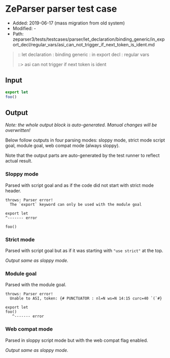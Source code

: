 # ZeParser parser test case

- Added: 2019-06-17 (mass migration from old system)
- Modified: -
- Path: zeparser3/tests/testcases/parser/let_declaration/binding_generic/in_export_decl/regular_vars/asi_can_not_trigger_if_next_token_is_ident.md

> :: let declaration : binding generic : in export decl : regular vars
>
> ::> asi can not trigger if next token is ident

## Input

`````js
export let
foo()
`````

## Output

_Note: the whole output block is auto-generated. Manual changes will be overwritten!_

Below follow outputs in four parsing modes: sloppy mode, strict mode script goal, module goal, web compat mode (always sloppy).

Note that the output parts are auto-generated by the test runner to reflect actual result.

### Sloppy mode

Parsed with script goal and as if the code did not start with strict mode header.

`````
throws: Parser error!
  The `export` keyword can only be used with the module goal

export let
^------- error

foo()
`````

### Strict mode

Parsed with script goal but as if it was starting with `"use strict"` at the top.

_Output same as sloppy mode._

### Module goal

Parsed with the module goal.

`````
throws: Parser error!
  Unable to ASI, token: {# PUNCTUATOR : nl=N ws=N 14:15 curc=40 `(`#}

export let
foo()
   ^------- error
`````


### Web compat mode

Parsed in sloppy script mode but with the web compat flag enabled.

_Output same as sloppy mode._
